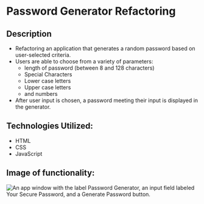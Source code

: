 # Password Generator Refactoring

## Description

- Refactoring an application that generates a random password based on user-selected criteria.
- Users are able to choose from a variety of parameters:
  - length of password (between 8 and 128 characters)
  - Special Characters
  - Lower case letters
  - Upper case letters
  - and numbers
- After user input is chosen, a password meeting their input is displayed in the generator.

## Technologies Utilized:

- HTML
- CSS
- JavaScript

## Image of functionality:

![An app window with the label Password Generator, an input field labeled Your Secure Password, and a Generate Password button.](./assets/images/passGenScreenCap)
